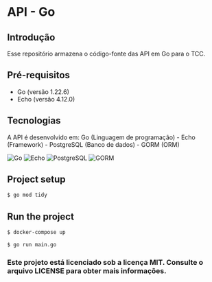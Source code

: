 # API - Go
## Introdução
Esse repositório armazena o código-fonte das API em Go para o TCC.

## Pré-requisitos
- Go (versão 1.22.6) 
- Echo (versão 4.12.0)

## Tecnologias
A API é desenvolvido em: Go (Linguagem de programação) - Echo (Framework) - PostgreSQL (Banco de dados) - GORM (ORM)

![Go](https://img.shields.io/badge/Go-%2300ADD8.svg?&logo=go&logoColor=white) ![Echo](https://img.shields.io/badge/Echo%20Framework-0C3F69?style=for-the-badge&logo=go&logoColor=white) ![PostgreSQL](https://img.shields.io/badge/PostgreSQL-316192?style=for-the-badge&logo=postgresql&logoColor=white) ![GORM](https://img.shields.io/badge/GORM-8B5B2E?style=for-the-badge&logo=go&logoColor=white)

## Project setup

```bash
$ go mod tidy
```

## Run the project

```bash
$ docker-compose up

$ go run main.go
```

### Este projeto está licenciado sob a licença MIT. Consulte o arquivo LICENSE para obter mais informações.
